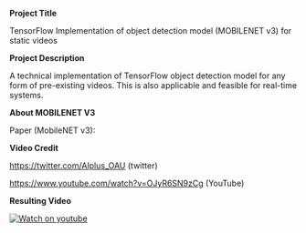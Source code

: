 **Project Title**

TensorFlow Implementation of object detection model (MOBILENET v3) for static videos

**Project Description**

A technical implementation of TensorFlow object detection model for any form of pre-existing videos. This is also applicable and feasible for real-time systems. 

**About MOBILENET V3**


Paper (MobileNET v3): 


**Video Credit**

https://twitter.com/AIplus_OAU (twitter)

https://www.youtube.com/watch?v=OJyR6SN9zCg (YouTube)

**Resulting Video**

[![Watch on youtube](https://img.youtube.com/vi/rQn_a_681x0/hqdefault.jpg)](https://www.youtube.com/watch?v=rQn_a_681x0)




